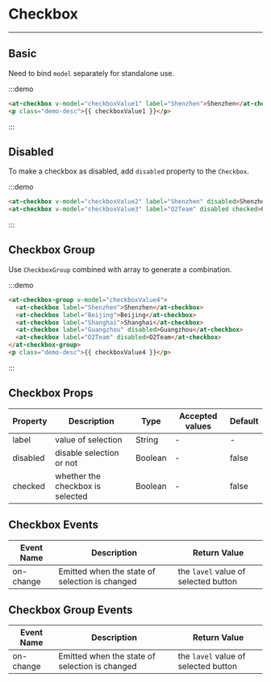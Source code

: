 
# Checkbox

----

## Basic

Need to bind `model` separately for standalone use.

:::demo
```html
<at-checkbox v-model="checkboxValue1" label="Shenzhen">Shenzhen</at-checkbox>
<p class="demo-desc">{{ checkboxValue1 }}</p>
```
:::

## Disabled

To make a checkbox as disabled, add `disabled` property to the `Checkbox`.

:::demo
```html
<at-checkbox v-model="checkboxValue2" label="Shenzhen" disabled>Shenzhen</at-checkbox>
<at-checkbox v-model="checkboxValue3" label="O2Team" disabled checked>O2Team</at-checkbox>
```
:::

## Checkbox Group

Use `CheckboxGroup` combined with array to generate a combination.

:::demo
```html
<at-checkbox-group v-model="checkboxValue4">
  <at-checkbox label="Shenzhen">Shenzhen</at-checkbox>
  <at-checkbox label="Beijing">Beijing</at-checkbox>
  <at-checkbox label="Shanghai">Shanghai</at-checkbox>
  <at-checkbox label="Guangzhou" disabled>Guangzhou</at-checkbox>
  <at-checkbox label="O2Team" disabled>O2Team</at-checkbox>
</at-checkbox-group>
<p class="demo-desc">{{ checkboxValue4 }}</p>
```
:::

## Checkbox Props

| Property      | Description          | Type      | Accepted values                           | Default  |
|---------- |-------------- |---------- |--------------------------------  |-------- |
| label | value of selection | String | - | - |
| disabled | disable selection or not | Boolean | - | false |
| checked | whether the checkbox is selected | Boolean | - | false |

## Checkbox Events

| Event Name      | Description          | Return Value  |
|---------- |-------------- |---------- |
| on-change | Emitted when the state of selection is changed | the `lavel` value of selected button |

## Checkbox Group Events

| Event Name      | Description          | Return Value  |
|---------- |-------------- |---------- |
| on-change | Emitted when the state of selection is changed | the `lavel` value of selected button |

<script>
export default {
  data() {
    return {
      checkboxValue1: true,
      checkboxValue2: false,
      checkboxValue3: false,
      checkboxValue4: ['Shenzhen', 'O2Team']
    }
  }
}
</script>
